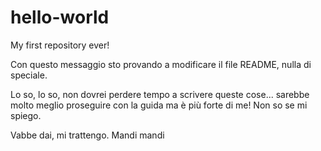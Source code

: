# hello-world
My first repository ever!

Con questo messaggio sto provando a modificare il file README, nulla di speciale.

Lo so, lo so, non dovrei perdere tempo a scrivere queste cose... sarebbe molto meglio proseguire con la guida ma è più forte di me! Non so se mi spiego.

Vabbe dai, mi trattengo.
Mandi mandi
